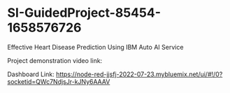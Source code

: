# SI-GuidedProject-85454-1658576726
Effective Heart Disease Prediction Using IBM Auto AI Service

Project demonstration video link: 

Dashboard Link: https://node-red-jjsfj-2022-07-23.mybluemix.net/ui/#!/0?socketid=QWc7NdjsJr-kJNy6AAAV
